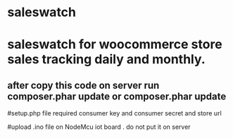
# saleswatch

# saleswatch for woocommerce store sales tracking daily and monthly.


## after copy this code on server run composer.phar update or composer.phar update

#setup.php file required consumer key and consumer secret and store url

#upload .ino file on NodeMcu iot board . do not put it on server
